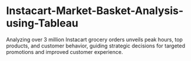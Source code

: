 # Instacart-Market-Basket-Analysis-using-Tableau
Analyzing over 3 million Instacart grocery orders unveils peak hours, top products, and customer behavior, guiding strategic decisions for targeted promotions and improved customer experience.

